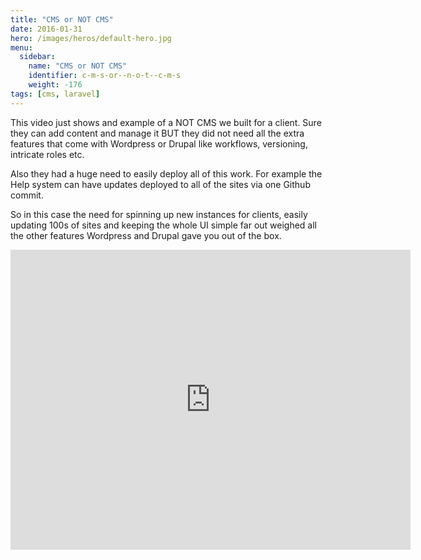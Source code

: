 ```yaml
---
title: "CMS or NOT CMS"
date: 2016-01-31
hero: /images/heros/default-hero.jpg
menu:
  sidebar:
    name: "CMS or NOT CMS"
    identifier: c-m-s-or--n-o-t--c-m-s
    weight: -176
tags: [cms, laravel]
---
```


This video just shows and example of a NOT CMS we built for a client. Sure they can add content and manage it BUT they did not need all the extra features that come with Wordpress or Drupal like workflows, versioning, intricate roles etc. 

Also they had a huge need to easily deploy all of this work. For example the Help system can have updates deployed to all of the sites via one Github commit.

So in this case the need for spinning up new instances for clients, easily updating 100s of sites and keeping the whole UI simple far out weighed all the other features Wordpress and Drupal gave you out of the box.

<iframe width="640" height="480" src="https://www.youtube.com/embed/on9GAAIus_M" frameborder="0" allowfullscreen></iframe>